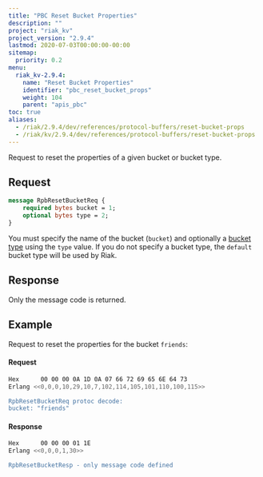 ```yaml
---
title: "PBC Reset Bucket Properties"
description: ""
project: "riak_kv"
project_version: "2.9.4"
lastmod: 2020-07-03T00:00:00-00:00
sitemap:
  priority: 0.2
menu:
  riak_kv-2.9.4:
    name: "Reset Bucket Properties"
    identifier: "pbc_reset_bucket_props"
    weight: 104
    parent: "apis_pbc"
toc: true
aliases:
  - /riak/2.9.4/dev/references/protocol-buffers/reset-bucket-props
  - /riak/kv/2.9.4/dev/references/protocol-buffers/reset-bucket-props
---
```


Request to reset the properties of a given bucket or bucket type.

## Request

```protobuf
message RpbResetBucketReq {
    required bytes bucket = 1;
    optional bytes type = 2;
}
```

You must specify the name of the bucket (`bucket`) and optionally a
[bucket type]({{<baseurl>}}riak/kv/2.9.4/developing/usage/bucket-types) using the `type` value. If you do not
specify a bucket type, the `default` bucket type will be used by Riak.

## Response

Only the message code is returned.

## Example

Request to reset the properties for the bucket `friends`:

#### Request

```bash
Hex      00 00 00 0A 1D 0A 07 66 72 69 65 6E 64 73
Erlang <<0,0,0,10,29,10,7,102,114,105,101,110,100,115>>

RpbResetBucketReq protoc decode:
bucket: "friends"

```

#### Response

```bash
Hex      00 00 00 01 1E
Erlang <<0,0,0,1,30>>

RpbResetBucketResp - only message code defined
```

